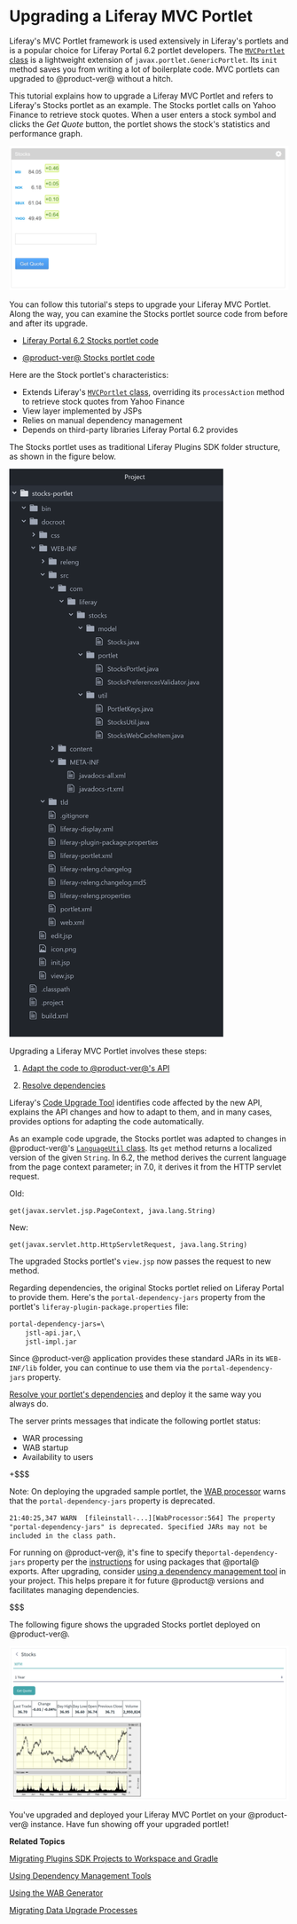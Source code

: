 # Upgrading a Liferay MVC Portlet [](id=upgrading-a-liferay-mvc-portlet)

Liferay's MVC Portlet framework is used extensively in Liferay's portlets and is
a popular choice for Liferay Portal 6.2 portlet developers. The
[`MVCPortlet` class](@platform-ref@/7.0-latest/javadocs/portal-kernel/com/liferay/portal/kernel/portlet/bridges/mvc/MVCPortlet.html)
is a lightweight extension of `javax.portlet.GenericPortlet`. Its `init` method
saves you from writing a lot of boilerplate code. MVC portlets can upgraded
to @product-ver@ without a hitch. 

This tutorial explains how to upgrade a Liferay MVC Portlet and refers to
Liferay's Stocks portlet as an example.  The Stocks portlet calls on Yahoo
Finance to retrieve stock quotes. When a user enters a stock symbol and clicks
the *Get Quote* button, the portlet shows the stock's statistics and
performance graph. 

![Figure 1: Users enter a stock's symbol and click the *Get Quote* button to see the stock's performance details.](../../../../images/upgrading-portlets-stocks-portlet-view-6-2.png)

You can follow this tutorial's steps to upgrade your Liferay MVC Portlet. Along
the way, you can examine the Stocks portlet source code from before and after
its upgrade.

-   [Liferay Portal 6.2 Stocks portlet code](https://dev.liferay.com/documents/10184/656312/stocks-portlet-pre-7-0-upgrade.zip)

-   [@product-ver@ Stocks portlet code](https://dev.liferay.com/documents/10184/656312/stocks-portlet-post-7-0-upgrade.zip)

Here are the Stock portlet's characteristics: 

-   Extends Liferay's [`MVCPortlet` class](@platform-ref@/7.0-latest/javadocs/portal-kernel/com/liferay/portal/kernel/portlet/bridges/mvc/MVCPortlet.html),
    overriding its `processAction` method 
    to retrieve stock quotes from Yahoo Finance
-   View layer implemented by JSPs
-   Relies on manual dependency management
-   Depends on third-party libraries Liferay Portal 6.2 provides 

The Stocks portlet uses as traditional Liferay Plugins SDK folder structure, as shown in the figure below. 

![Figure 2: The Stocks portlet follows the portlet plugin folder structure the Plugins SDK generated.](../../../../images/upgrading-portlets-stocks-portlet-anatomy.png)

Upgrading a Liferay MVC Portlet involves these steps:

1.  [Adapt the code to @product-ver@'s API](/develop/tutorials/-/knowledge_base/7-0/adapting-to-liferay-7s-api-with-the-code-upgrade-tool)

2.  [Resolve dependencies](/develop/tutorials/-/knowledge_base/7-0/resolving-a-plugins-dependencies)

Liferay's 
[Code Upgrade Tool](/develop/tutorials/-/knowledge_base/7-0/adapting-to-liferay-7s-api-with-the-code-upgrade-tool)
identifies code affected by the new API, explains the API changes and how to
adapt to them, and in many cases, provides options for adapting the code
automatically. 

As an example code upgrade, the Stocks portlet was adapted to changes in
@product-ver@'s 
[`LanguageUtil` class](@platform-ref@/7.0-latest/javadocs/portal-kernel/com/liferay/portal/kernel/language/LanguageUtil.html).
Its `get` method returns a localized version of the given `String`. In 6.2, the
method derives the current language from the page context parameter; in 7.0, it
derives it from the HTTP servlet request.

Old:

    get(javax.servlet.jsp.PageContext, java.lang.String)
 
New:

    get(javax.servlet.http.HttpServletRequest, java.lang.String)
 
The upgraded Stocks portlet's `view.jsp` now passes the request to new method.

Regarding dependencies, the original Stocks portlet relied on Liferay Portal to
provide them.  Here's the `portal-dependency-jars` property from the portlet's
`liferay-plugin-package.properties` file:

    portal-dependency-jars=\
        jstl-api.jar,\
        jstl-impl.jar

Since @product-ver@ application provides these standard JARs in its
`WEB-INF/lib` folder, you can continue to use them via the
`portal-dependency-jars` property. 

[Resolve your portlet's dependencies](/develop/tutorials/-/knowledge_base/7-0/resolving-a-plugins-dependencies)
and deploy it the same way you always do. 

The server prints messages that indicate the following portlet status:

-   WAR processing
-   WAB startup
-   Availability to users

+$$$

Note: On deploying the upgraded sample portlet, the
[WAB processor](/develop/tutorials/-/knowledge_base/7-0/using-the-wab-generator)
warns that the `portal-dependency-jars` property is deprecated. 

    21:40:25,347 WARN  [fileinstall-...][WabProcessor:564] The property "portal-dependency-jars" is deprecated. Specified JARs may not be included in the class path.

For running on @product-ver@, it's fine to specify the`portal-dependency-jars`
property per the
[instructions](resolving-a-plugins-dependencies#using-packages-liferay-portal-exports)
for using packages that @portal@ exports. After upgrading, consider
[using a dependency management tool](/develop/tutorials/-/knowledge_base/7-0/resolving-a-plugins-dependencies#managing-dependencies-with-ivy)
in your project. This helps prepare it for future @product@ versions and
facilitates managing dependencies.

$$$ 

The following figure shows the upgraded Stocks portlet deployed on
@product-ver@. 

![Figure 3: The upgrade Stocks portlet runs just as well on @product-ver@ as it did on Liferay Portal 6.2.](../../../../images/upgrading-portlets-stocks-portlet-upgraded.png)

You've upgraded and deployed your Liferay MVC Portlet on your @product-ver@
instance. Have fun showing off your upgraded portlet!

**Related Topics**

[Migrating Plugins SDK Projects to Workspace and Gradle](/develop/tutorials/-/knowledge_base/7-0/migrating-traditional-plugins-to-workspace-web-applications)

[Using Dependency Management Tools](/develop/tutorials/-/knowledge_base/7-0/resolving-a-plugins-dependencies#managing-dependencies-with-ivy)

[Using the WAB Generator](/develop/tutorials/-/knowledge_base/7-0/using-the-wab-generator)

[Migrating Data Upgrade Processes](/develop/tutorials/-/knowledge_base/7-0/optimizing-app-upgrade-processes)
